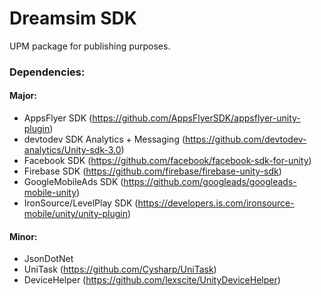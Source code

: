 # Dreamsim SDK
UPM package for publishing purposes.
### Dependencies:
#### Major:
- AppsFlyer SDK (https://github.com/AppsFlyerSDK/appsflyer-unity-plugin)
- devtodev SDK Analytics + Messaging (https://github.com/devtodev-analytics/Unity-sdk-3.0)
- Facebook SDK (https://github.com/facebook/facebook-sdk-for-unity)
- Firebase SDK (https://github.com/firebase/firebase-unity-sdk)
- GoogleMobileAds SDK (https://github.com/googleads/googleads-mobile-unity)
- IronSource/LevelPlay SDK (https://developers.is.com/ironsource-mobile/unity/unity-plugin)
#### Minor:
- JsonDotNet
- UniTask (https://github.com/Cysharp/UniTask)
- DeviceHelper (https://github.com/lexscite/UnityDeviceHelper)